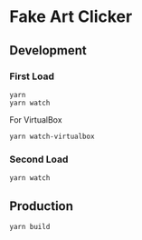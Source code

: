 # Fake Art Clicker

## Development

### First Load
```
yarn
yarn watch
```

For VirtualBox
```
yarn watch-virtualbox
```

### Second Load
```
yarn watch
```

## Production
```
yarn build
```
